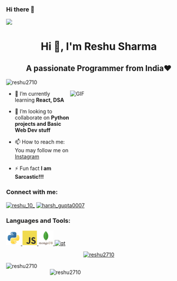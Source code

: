 ### Hi there 👋

![](https://res.cloudinary.com/practicaldev/image/fetch/s--xG1gcsyJ--/c_imagga_scale,f_auto,fl_progressive,h_420,q_auto,w_1000/https://thepracticaldev.s3.amazonaws.com/i/h68x0up43hmknl5tjcww.jpg)
<h1 align="center">Hi 👋, I'm Reshu Sharma</h1>
<h2 align="center">A passionate Programmer from India❤️</h2>

<p align="left"> <img src="https://komarev.com/ghpvc/?username=reshu2710&label=Profile%20views&color=0e75b6&style=flat" alt="reshu2710" /> </p>



<a target="_blank">
  <img align="right" height="250" width="330" alt="GIF" src="https://cdn.dribbble.com/users/4412543/screenshots/11086928/media/c23debeaf4452826b6883c90b771e5a8.gif">
</a>

- 🌱 I’m currently learning **React, DSA**

- 👯 I’m looking to collaborate on **Python projects and Basic Web Dev stuff**

- 📫 How to reach me: You may follow me on [Instagram](https://www.instagram.com/reshu_10_/) 

- ⚡ Fun fact **I am Sarcastic!!!**


<h3 align="left">Connect with me:</h3>
<p align="left">
<a href="https://linkedin.com/in/reshu-sharma-9a57681b9" target="blank"><img align="center" src="https://raw.githubusercontent.com/rahuldkjain/github-profile-readme-generator/master/src/images/icons/Social/linked-in-alt.svg" alt="reshu_10_" height="30" width="40" /></a>
<a href="https://instagram.com/reshu_10_" target="blank"><img align="center" src="https://raw.githubusercontent.com/rahuldkjain/github-profile-readme-generator/master/src/images/icons/Social/instagram.svg" alt="harsh_gupta0007" height="30" width="40" /></a>


<h3 align="left">Languages and Tools:</h3>
<p align="left"> <a href="https://www.python.org" target="_blank"> <img src="https://raw.githubusercontent.com/devicons/devicon/master/icons/python/python-original.svg" alt="python" width="40" height="40"/> </a> <a href="https://developer.mozilla.org/en-US/docs/Web/JavaScript" target="_blank"> <img src="https://raw.githubusercontent.com/devicons/devicon/master/icons/javascript/javascript-original.svg" alt="javascript" width="40" height="40"/> </a> <a href="https://www.mongodb.com/" target="_blank"> <img src="https://raw.githubusercontent.com/devicons/devicon/master/icons/mongodb/mongodb-original-wordmark.svg" alt="mongodb" width="40" height="40"/> </a>  <a href="https://www.qt.io/" target="_blank"> <img src="https://upload.wikimedia.org/wikipedia/commons/0/0b/Qt_logo_2016.svg" alt="qt" width="40" height="40"/> </a> </p>

<p align="center"> <a href="https://github.com/ryo-ma/github-profile-trophy"><img src="https://github-profile-trophy.vercel.app/?username=reshu2710" alt="reshu2710" /></a> </p>

<p><img align="left" src="https://github-readme-stats.vercel.app/api?username=reshu2710&show_icons=true&locale=en" alt="reshu2710" width="385"/></p>
<p><img align="right" src="https://github-readme-streak-stats.herokuapp.com/?user=reshu2710&" alt="reshu2710" width="385"/></p>

